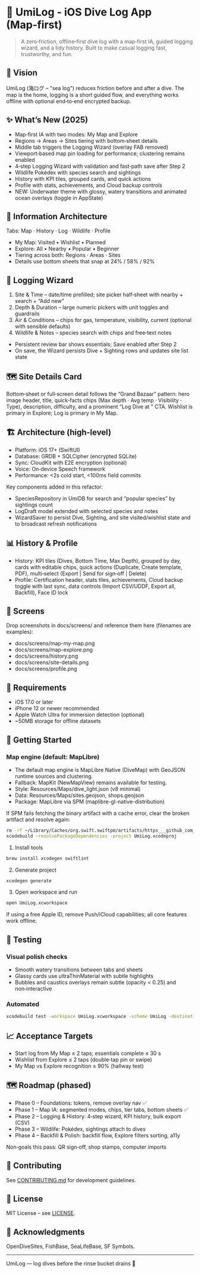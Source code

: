 # 🌊 UmiLog - iOS Dive Log App (Map‑first)

> A zero‑friction, offline‑first dive log with a map‑first IA, guided logging wizard, and a tidy history. Built to make casual logging fast, trustworthy, and fun.

## 🎯 Vision

UmiLog (海ログ – "sea log") reduces friction before and after a dive. The map is the home, logging is a short guided flow, and everything works offline with optional end‑to‑end encrypted backup.

## ✨ What’s New (2025)

- Map‑first IA with two modes: My Map and Explore
- Regions → Areas → Sites tiering with bottom‑sheet details
- Middle tab triggers the Logging Wizard (overlay FAB removed)
- Viewport‑based map pin loading for performance; clustering remains enabled
- 4‑step Logging Wizard with validation and fast‑path save after Step 2
- Wildlife Pokédex with species search and sightings
- History with KPI tiles, grouped cards, and quick actions
- Profile with stats, achievements, and Cloud backup controls
- NEW: Underwater theme with glossy, watery transitions and animated ocean overlays (toggle in AppState)

## 🧭 Information Architecture

Tabs: Map · History · Log · Wildlife · Profile

- My Map: Visited • Wishlist • Planned
- Explore: All • Nearby • Popular • Beginner
- Tiering across both: Regions · Areas · Sites
- Details use bottom sheets that snap at 24% / 58% / 92%

## 🧩 Logging Wizard

1) Site & Time – date/time prefilled; site picker half‑sheet with nearby + search + “Add new”
2) Depth & Duration – large numeric pickers with unit toggles and guardrails
3) Air & Conditions – chips for gas, temperature, visibility, current (optional with sensible defaults)
4) Wildlife & Notes – species search with chips and free‑text notes

- Persistent review bar shows essentials; Save enabled after Step 2
- On save, the Wizard persists Dive + Sighting rows and updates site list state

## 🗺️ Site Details Card

Bottom‑sheet or full‑screen detail follows the “Grand Bazaar” pattern: hero image header, title, quick‑facts chips (Max depth · Avg temp · Visibility · Type), description, difficulty, and a prominent “Log Dive at <Site>” CTA. Wishlist is primary in Explore; Log is primary in My Map.

## 🏗️ Architecture (high‑level)

- Platform: iOS 17+ (SwiftUI)
- Database: GRDB + SQLCipher (encrypted SQLite)
- Sync: CloudKit with E2E encryption (optional)
- Voice: On‑device Speech framework
- Performance: <2s cold start, <100ms field commits

Key components added in this refactor:
- SpeciesRepository in UmiDB for search and “popular species” by sightings count
- LogDraft model extended with selected species and notes
- WizardSaver to persist Dive, Sighting, and site visited/wishlist state and to broadcast refresh notifications

## 📊 History & Profile

- History: KPI tiles (Dives, Bottom Time, Max Depth), grouped by day, cards with editable chips, quick actions (Duplicate, Create template, PDF), multi‑select (Export | Send for sign‑off | Delete)
- Profile: Certification header, stats tiles, achievements, Cloud backup toggle with last sync, data controls (Import CSV/UDDF, Export all, Backfill), Face ID lock

## 📸 Screens

Drop screenshots in docs/screens/ and reference them here (filenames are examples):
- docs/screens/map-my-map.png
- docs/screens/map-explore.png
- docs/screens/history.png
- docs/screens/site-details.png
- docs/screens/profile.png

## 📱 Requirements

- iOS 17.0 or later
- iPhone 12 or newer recommended
- Apple Watch Ultra for immersion detection (optional)
- ~50MB storage for offline datasets

## 🚀 Getting Started

### Map engine (default: MapLibre)
- The default map engine is MapLibre Native (DiveMap) with GeoJSON runtime sources and clustering.
- Fallback: MapKit (NewMapView) remains available for testing.
- Style: Resources/Maps/dive_light.json (v8 minimal)
- Data: Resources/Maps/sites.geojson, shops.geojson
- Package: MapLibre via SPM (maplibre-gl-native-distribution)

If SPM fails fetching the binary artifact with a cache error, clear the broken artifact and resolve again:
```bash
rm -rf ~/Library/Caches/org.swift.swiftpm/artifacts/https___github_com_maplibre_maplibre_native_releases_download_ios_v6_19_1_MapLibre_dynamic_xcframework_zip
xcodebuild -resolvePackageDependencies -project UmiLog.xcodeproj
```

1) Install tools
```bash
brew install xcodegen swiftlint
```
2) Generate project
```bash
xcodegen generate
```
3) Open workspace and run
```bash
open UmiLog.xcworkspace
```
If using a free Apple ID, remove Push/iCloud capabilities; all core features work offline.

## 🧪 Testing

### Visual polish checks
- Smooth watery transitions between tabs and sheets
- Glassy cards use ultraThinMaterial with subtle highlights
- Bubbles and caustics overlays remain subtle (opacity < 0.25) and non‑interactive

### Automated

```bash
xcodebuild test -workspace UmiLog.xcworkspace -scheme UmiLog -destination 'platform=iOS Simulator,name=iPhone 15 Pro'
```

## 📈 Acceptance Targets

- Start log from My Map ≤ 2 taps; essentials complete ≤ 30 s
- Wishlist from Explore ≤ 2 taps (double‑tap pin or swipe)
- My Map vs Explore recognition ≥ 90% (hallway test)

## 🗺️ Roadmap (phased)

- Phase 0 – Foundations: tokens, remove overlay nav ✅
- Phase 1 – Map IA: segmented modes, chips, tier tabs, bottom sheets ✅
- Phase 2 – Logging & History: 4‑step wizard, KPI history, bulk export (CSV)
- Phase 3 – Wildlife: Pokédex, sightings attach to dives
- Phase 4 – Backfill & Polish: backfill flow, Explore filters sorting, a11y

Non‑goals this pass: QR sign‑off, shop stamps, computer imports

## 🤝 Contributing

See [CONTRIBUTING.md](CONTRIBUTING.md) for development guidelines.

## 📄 License

MIT License – see [LICENSE](LICENSE).

## 🙏 Acknowledgments

OpenDiveSites, FishBase, SeaLifeBase, SF Symbols.

---

UmiLog — log dives before the rinse bucket drains 🤿
